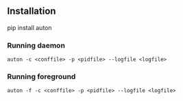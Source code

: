 ## Installation

pip install auton

### Running daemon

`auton -c <conffile> -p <pidfile> --logfile <logfile>`

### Running foreground

`auton -f -c <conffile> -p <pidfile> --logfile <logfile>`
